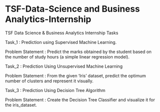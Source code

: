 # TSF-Data-Science and Business Analytics-Internship
TSF Data Science & Business Analytics Internship Tasks

Task_1 : Prediction using Supervised Machine Learning.

Problem Statement : Predict the marks obtained by the student based on the number of study hours (a simple linear regression model).

Task_2 : Prediction Using Unsupervised Machine Learning

Problem Statement : From the given ‘Iris’ dataset, predict the optimum number of clusters and represent it visually.

Task_3 : Prediction Using Decision Tree Algorithm

Problem Statement : Create the Decision Tree Classifier and visualize it for the iris_dataset.

